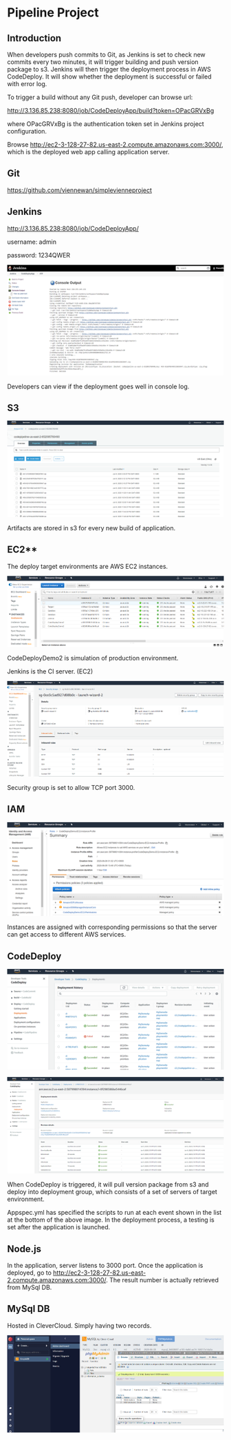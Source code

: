 # Pipeline Project

## Introduction

When developers push commits to Git, as Jenkins is set to check new commits every two minutes, it will trigger building and push version package to s3.
Jenkins will then trigger the deployment process in AWS CodeDeploy. It will show whether the deployment is successful or failed with error log. 

To trigger a build without any Git push, developer can browse url: 

<http://3.136.85.238:8080/job/CodeDeployApp/build?token=OPacGRVxBg>

where OPacGRVxBg is the authentication token set in Jenkins project configuration.

Browse http://ec2-3-128-27-82.us-east-2.compute.amazonaws.com:3000/, which is the deployed web app calling application server.

## **Git**

<https://github.com/viennewan/simplevienneproject>

## **Jenkins**

<http://3.136.85.238:8080/job/CodeDeployApp/>

username: admin

password: 1234QWER

![1591684443363](/images/1591684443363.png)

Developers can view if the deployment goes well in console log.

## S3

![1591687895532](/images/1591687895532.png)

Artifacts are stored in s3 for every new build of application.

## EC2**

The deploy target environments are AWS EC2 instances.

![1591683529212](/images/1591683529212.png)

CodeDeployDemo2 is simulation of production environment.

Jenkins is the CI server. (EC2)

![1591687144174](/images/1591687144174.png)

Security group is set to allow TCP port 3000.

## **IAM**

![1591683720582](/images/1591683720582.png)

Instances are assigned with corresponding permissions so that the server can get access to different AWS services.

## **CodeDeploy**

![1591683862911](/images/1591683862911.png)

![1591683908158](/images/1591683908158.png)

When CodeDeploy is triggered, it will pull version package from s3 and deploy into deployment group, which consists of a set of servers of target environment.

Appspec.yml has specified the scripts to run at each event shown in the list at the bottom of the above image. In the deployment process, a testing is set after the application is launched.

## Node.js

In the application, server listens to 3000 port. Once the application is deployed, go to <http://ec2-3-128-27-82.us-east-2.compute.amazonaws.com:3000/>. The result number is actually retrieved from MySql DB. 

## MySql DB

Hosted in CleverCloud. Simply having two records.

![1591686969562](/images/1591686969562.png)